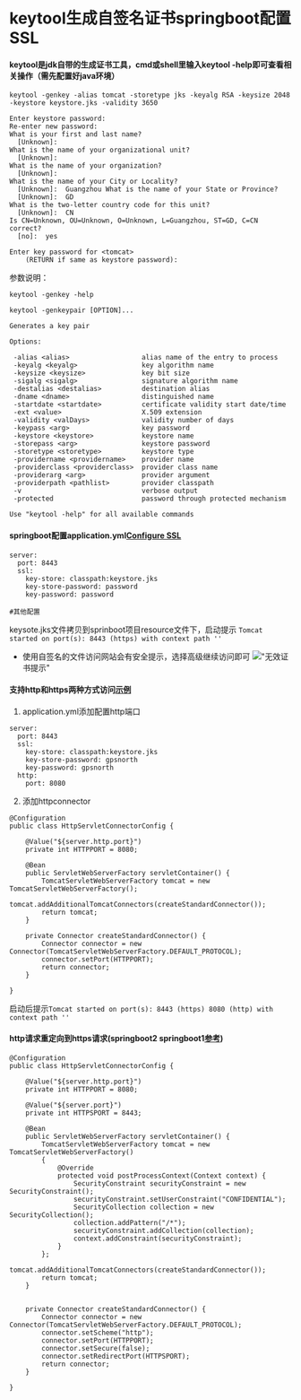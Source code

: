 # keytool生成自签名证书springboot配置SSL

#### keytool是jdk自带的生成证书工具，cmd或shell里输入keytool -help即可查看相关操作（需先配置好java环境）

```
keytool -genkey -alias tomcat -storetype jks -keyalg RSA -keysize 2048 -keystore keystore.jks -validity 3650

Enter keystore password:  
Re-enter new password: 
What is your first and last name?
  [Unknown]:  
What is the name of your organizational unit?
  [Unknown]:  
What is the name of your organization?
  [Unknown]:  
What is the name of your City or Locality?
  [Unknown]:  Guangzhou What is the name of your State or Province?
  [Unknown]:  GD
What is the two-letter country code for this unit?
  [Unknown]:  CN
Is CN=Unknown, OU=Unknown, O=Unknown, L=Guangzhou, ST=GD, C=CN correct?
  [no]:  yes

Enter key password for <tomcat>
	(RETURN if same as keystore password):  
```

参数说明：
```
keytool -genkey -help

keytool -genkeypair [OPTION]...

Generates a key pair

Options:

 -alias <alias>                  alias name of the entry to process
 -keyalg <keyalg>                key algorithm name
 -keysize <keysize>              key bit size
 -sigalg <sigalg>                signature algorithm name
 -destalias <destalias>          destination alias
 -dname <dname>                  distinguished name
 -startdate <startdate>          certificate validity start date/time
 -ext <value>                    X.509 extension
 -validity <valDays>             validity number of days
 -keypass <arg>                  key password
 -keystore <keystore>            keystore name
 -storepass <arg>                keystore password
 -storetype <storetype>          keystore type
 -providername <providername>    provider name
 -providerclass <providerclass>  provider class name
 -providerarg <arg>              provider argument
 -providerpath <pathlist>        provider classpath
 -v                              verbose output
 -protected                      password through protected mechanism

Use "keytool -help" for all available commands
```

#### springboot配置application.yml[Configure SSL](https://docs.spring.io/spring-boot/docs/2.0.7.RELEASE/reference/htmlsingle/#howto-configure-ssl)

```
server:
  port: 8443
  ssl:
    key-store: classpath:keystore.jks
    key-store-password: password
    key-password: password

#其他配置
```
keysote.jks文件拷贝到sprinboot项目resource文件下，启动提示
``` Tomcat started on port(s): 8443 (https) with context path '' ```

- 使用自签名的文件访问网站会有安全提示，选择高级继续访问即可
![](assert/operating/errcert.png)"无效证书提示"

#### 支持http和https两种方式访问[示例](https://github.com/spring-projects/spring-boot/tree/v2.0.7.RELEASE/spring-boot-samples/spring-boot-sample-tomcat-multi-connectors)

1. application.yml添加配置http端口
```
server:
  port: 8443
  ssl:
    key-store: classpath:keystore.jks
    key-store-password: gpsnorth
    key-password: gpsnorth
  http:
    port: 8080
```
2. 添加httpconnector
```
@Configuration
public class HttpServletConnectorConfig {

    @Value("${server.http.port}")
    private int HTTPPORT = 8080;

    @Bean
    public ServletWebServerFactory servletContainer() {
        TomcatServletWebServerFactory tomcat = new TomcatServletWebServerFactory();
        tomcat.addAdditionalTomcatConnectors(createStandardConnector());
        return tomcat;
    }

    private Connector createStandardConnector() {
        Connector connector = new Connector(TomcatServletWebServerFactory.DEFAULT_PROTOCOL);
        connector.setPort(HTTPPORT);
        return connector;
    }

}
```
启动后提示``Tomcat started on port(s): 8443 (https) 8080 (http) with context path ''``

#### http请求重定向到https请求(springboot2 springboot1[参考](https://www.jianshu.com/p/01c4f7a7b2c5))

```
@Configuration
public class HttpServletConnectorConfig {

    @Value("${server.http.port}")
    private int HTTPPORT = 8080;

    @Value("${server.port}")
    private int HTTPSPORT = 8443;

    @Bean
    public ServletWebServerFactory servletContainer() {
        TomcatServletWebServerFactory tomcat = new TomcatServletWebServerFactory()
        {
            @Override
            protected void postProcessContext(Context context) {
                SecurityConstraint securityConstraint = new SecurityConstraint();
                securityConstraint.setUserConstraint("CONFIDENTIAL");
                SecurityCollection collection = new SecurityCollection();
                collection.addPattern("/*");
                securityConstraint.addCollection(collection);
                context.addConstraint(securityConstraint);
            }
        };
        tomcat.addAdditionalTomcatConnectors(createStandardConnector());
        return tomcat;
    }


    private Connector createStandardConnector() {
        Connector connector = new Connector(TomcatServletWebServerFactory.DEFAULT_PROTOCOL);
        connector.setScheme("http");
        connector.setPort(HTTPPORT);
        connector.setSecure(false);
        connector.setRedirectPort(HTTPSPORT);
        return connector;
    }

}
```

